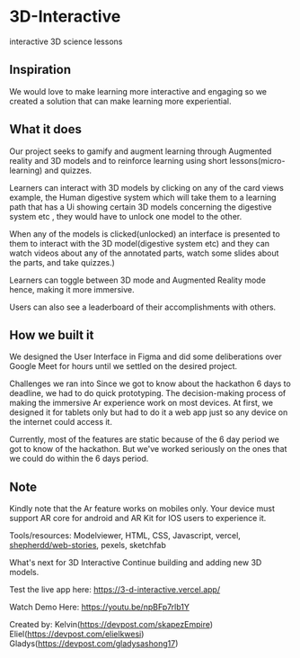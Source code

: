 # 3D-Interactive
interactive 3D science lessons
## Inspiration
We would love to make learning more interactive and engaging so we created a solution that can make learning more experiential.

## What it does
Our project seeks to gamify and augment learning through Augmented reality and 3D models and to reinforce learning using short lessons(micro-learning) and quizzes.

Learners can interact with 3D models by clicking on any of the card views example, the Human digestive system which will take them to a learning path that has a Ui showing certain 3D models concerning the digestive system etc , they would have to unlock one model to the other.

When any of the models is clicked(unlocked) an interface is presented to them to interact with the 3D model(digestive system etc) and they can watch videos about any of the annotated parts, watch some slides about the parts, and take quizzes.)

Learners can toggle between 3D mode and Augmented Reality mode hence, making it more immersive.

Users can also see a leaderboard of their accomplishments with others.

## How we built it
We designed the User Interface in Figma and did some deliberations over  Google Meet for hours until we settled on the desired project.

Challenges we ran into
Since we got to know about the hackathon 6 days to deadline, we had to do quick prototyping.
The decision-making process of making the immersive Ar experience work on most devices. At first, we designed it for tablets only but had to do it a web app just so any device on the internet could access it.

Currently, most of the features are static because of the 6 day period we got to know of the hackathon. But we've worked seriously on the ones that we could do within the 6 days period.

## Note
Kindly note that the Ar feature works on mobiles only. Your device must support AR core for android and AR Kit for IOS users to experience it.

Tools/resources:
Modelviewer, HTML, CSS, Javascript, vercel, [shepherdd/web-stories](url), pexels, sketchfab

What's next for 3D Interactive
Continue building and adding new 3D models.

Test the live app here:
https://3-d-interactive.vercel.app/

Watch Demo Here:
https://youtu.be/npBFp7rlb1Y

Created by:
Kelvin(https://devpost.com/skapezEmpire)
Eliel(https://devpost.com/elielkwesi)
Gladys(https://devpost.com/gladysashong17)
